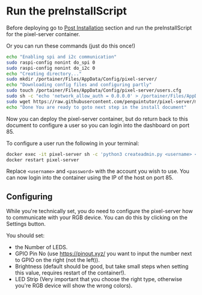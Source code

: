 # Run the preInstallScript

Before deploying go to [Post Installation](#post-installation) section and run the preInstallScript for the pixel-server container.

Or you can run these commands (just do this once!)

```bash
echo "Enabling spi and i2c communication"
sudo raspi-config nonint do_spi 0
sudo raspi-config nonint do_i2c 0
echo "Creating directory..."
sudo mkdir /portainer/Files/AppData/Config/pixel-server/
echo "Downloading config files and configuring partly"
sudo touch /portainer/Files/AppData/Config/pixel-server/users.cfg 
sudo sh -c "echo 'network_allow_auth = 0.0.0.0' > /portainer/Files/AppData/Config/pixel-server/auth.cfg"
sudo wget https://raw.githubusercontent.com/penguintutor/pixel-server/main/defaults.cfg -O /portainer/Files/AppData/Config/pixel-server/pixelserver.cfg
echo "Done You are ready to goto next step in the install document"
```

Now you can deploy the pixel-server container, but do return back to this document to configure a user so you can login into the dashboard on port 85.

To configure a user run the following in your terminal:

```bash
docker exec -it pixel-server sh -c 'python3 createadmin.py <username> <password> >> users.cfg'
docker restart pixel-server
```

Replace `<username>` and `<password>` with the account you wish to use. You can now login into the container using the IP of the host on port 85.

## Configuring

While you're technically set, you do need to configure the pixel-server how to communicate with your RGB device. You can do this by clicking on the Settings button.

You should set:

- the Number of LEDS.
- GPIO Pin No (use <https://pinout.xyz/> you want to input the number next to GPIO on the right (not the left)).
- Brightness (default should be good, but take small steps when setting this value, requires restart of the container!).
- LED Strip (Very important that you choose the right type, otherwise you're RGB device will show the wrong colors).

